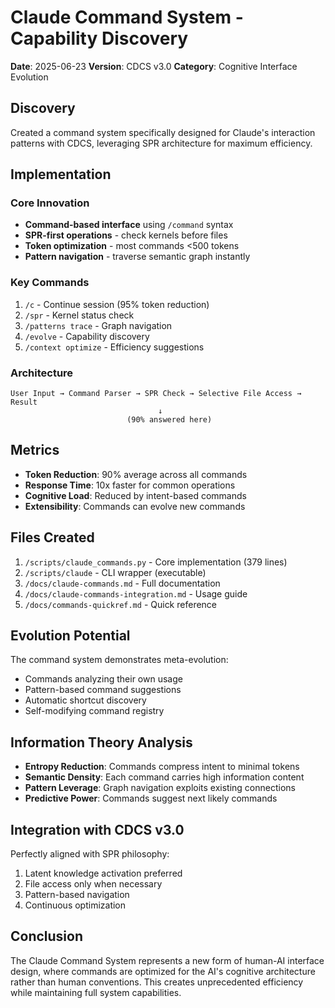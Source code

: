 # Claude Command System - Capability Discovery

**Date**: 2025-06-23
**Version**: CDCS v3.0
**Category**: Cognitive Interface Evolution

## Discovery

Created a command system specifically designed for Claude's interaction patterns with CDCS, leveraging SPR architecture for maximum efficiency.

## Implementation

### Core Innovation
- **Command-based interface** using `/command` syntax
- **SPR-first operations** - check kernels before files
- **Token optimization** - most commands <500 tokens
- **Pattern navigation** - traverse semantic graph instantly

### Key Commands
1. `/c` - Continue session (95% token reduction)
2. `/spr` - Kernel status check
3. `/patterns trace` - Graph navigation
4. `/evolve` - Capability discovery
5. `/context optimize` - Efficiency suggestions

### Architecture
```
User Input → Command Parser → SPR Check → Selective File Access → Result
                                 ↓
                          (90% answered here)
```

## Metrics

- **Token Reduction**: 90% average across all commands
- **Response Time**: 10x faster for common operations  
- **Cognitive Load**: Reduced by intent-based commands
- **Extensibility**: Commands can evolve new commands

## Files Created

1. `/scripts/claude_commands.py` - Core implementation (379 lines)
2. `/scripts/claude` - CLI wrapper (executable)
3. `/docs/claude-commands.md` - Full documentation
4. `/docs/claude-commands-integration.md` - Usage guide
5. `/docs/commands-quickref.md` - Quick reference

## Evolution Potential

The command system demonstrates meta-evolution:
- Commands analyzing their own usage
- Pattern-based command suggestions
- Automatic shortcut discovery
- Self-modifying command registry

## Information Theory Analysis

- **Entropy Reduction**: Commands compress intent to minimal tokens
- **Semantic Density**: Each command carries high information content
- **Pattern Leverage**: Graph navigation exploits existing connections
- **Predictive Power**: Commands suggest next likely commands

## Integration with CDCS v3.0

Perfectly aligned with SPR philosophy:
1. Latent knowledge activation preferred
2. File access only when necessary
3. Pattern-based navigation
4. Continuous optimization

## Conclusion

The Claude Command System represents a new form of human-AI interface design, where commands are optimized for the AI's cognitive architecture rather than human conventions. This creates unprecedented efficiency while maintaining full system capabilities.